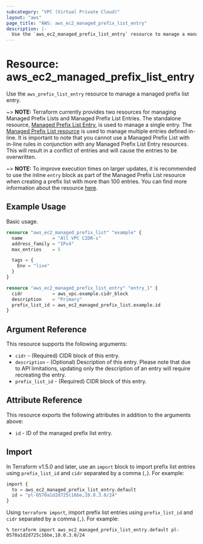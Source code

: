 ```yaml
---
subcategory: "VPC (Virtual Private Cloud)"
layout: "aws"
page_title: "AWS: aws_ec2_managed_prefix_list_entry"
description: |-
  Use the `aws_ec2_managed_prefix_list_entry` resource to manage a managed prefix list entry.
---
```


# Resource: aws_ec2_managed_prefix_list_entry

Use the `aws_prefix_list_entry` resource to manage a managed prefix list entry.

~> **NOTE:** Terraform currently provides two resources for managing Managed Prefix Lists and Managed Prefix List Entries. The standalone resource, [Managed Prefix List Entry](ec2_managed_prefix_list_entry.html), is used to manage a single entry. The [Managed Prefix List resource](ec2_managed_prefix_list.html) is used to manage multiple entries defined in-line. It is important to note that you cannot use a Managed Prefix List with in-line rules in conjunction with any Managed Prefix List Entry resources. This will result in a conflict of entries and will cause the entries to be overwritten.

~> **NOTE:** To improve execution times on larger updates, it is recommended to use the inline `entry` block as part of the Managed Prefix List resource when creating a prefix list with more than 100 entries. You can find more information about the resource [here](ec2_managed_prefix_list.html).

## Example Usage

Basic usage.

```terraform
resource "aws_ec2_managed_prefix_list" "example" {
  name           = "All VPC CIDR-s"
  address_family = "IPv4"
  max_entries    = 5

  tags = {
    Env = "live"
  }
}

resource "aws_ec2_managed_prefix_list_entry" "entry_1" {
  cidr           = aws_vpc.example.cidr_block
  description    = "Primary"
  prefix_list_id = aws_ec2_managed_prefix_list.example.id
}
```

## Argument Reference

This resource supports the following arguments:

* `cidr` - (Required) CIDR block of this entry.
* `description` - (Optional) Description of this entry. Please note that due to API limitations, updating only the description of an entry will require recreating the entry.
* `prefix_list_id` - (Required) CIDR block of this entry.

## Attribute Reference

This resource exports the following attributes in addition to the arguments above:

* `id` - ID of the managed prefix list entry.

## Import

In Terraform v1.5.0 and later, use an `import` block to import prefix list entries using `prefix_list_id` and `cidr` separated by a comma (`,`). For example:

```terraform
import {
  to = aws_ec2_managed_prefix_list_entry.default
  id = "pl-0570a1d2d725c16be,10.0.3.0/24"
}
```

Using `terraform import`, import prefix list entries using `prefix_list_id` and `cidr` separated by a comma (`,`). For example:

```console
% terraform import aws_ec2_managed_prefix_list_entry.default pl-0570a1d2d725c16be,10.0.3.0/24
```
